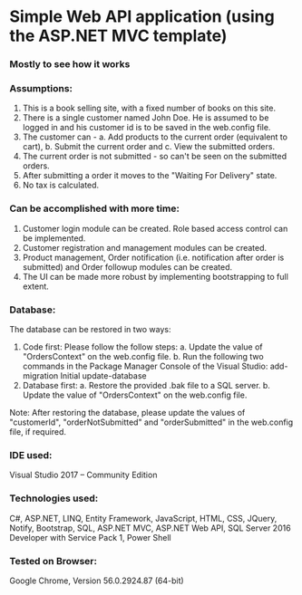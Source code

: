 # Simple Web API application (using the ASP.NET MVC template) # 
 
### Mostly to see how it works ###

### Assumptions: ###
1. This is a book selling site, with a fixed number of books on this site.
2. There is a single customer named John Doe. He is assumed to be logged in and his customer id is to be saved in the web.config file.
3. The customer can - 
	a. Add products to the current order (equivalent to cart), 
	b. Submit the current order and 
	c. View the submitted orders.
4. The current order is not submitted - so can't be seen on the submitted orders.
5. After submitting a order it moves to the "Waiting For Delivery" state.
6. No tax is calculated.

### Can be accomplished with more time: ###
1. Customer login module can be created. Role based access control can be implemented.
2. Customer registration and management modules can be created.
3. Product management, Order notification (i.e. notification after order is submitted) and Order followup modules can be created.
4. The UI can be made more robust by implementing bootstrapping to full extent.

### Database: ###
The database can be restored in two ways:
1. Code first: Please follow the follow steps:
	a. Update the value of "OrdersContext" on the web.config file.
	b. Run the following two commands in the Package Manager Console of the Visual Studio:
		add-migration Initial
		update-database
2. Database first:
	a. Restore the provided .bak file to a SQL server.
	b. Update the value of "OrdersContext" on the web.config file.

Note: After restoring the database, please update the values of "customerId", "orderNotSubmitted" and "orderSubmitted" in the web.config file, if required.

### IDE used: ###
Visual Studio 2017 – Community Edition

### Technologies used: ###
C#, ASP.NET, LINQ, Entity Framework, JavaScript, HTML, CSS, JQuery, Notify, Bootstrap, SQL, ASP.NET MVC, ASP.NET Web API, SQL Server 2016 Developer with Service Pack 1, Power Shell

### Tested on Browser: ###
Google Chrome, Version 56.0.2924.87 (64-bit)
